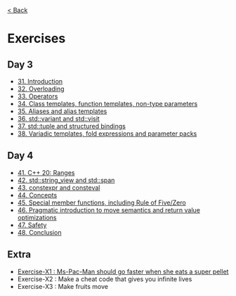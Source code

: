 [< Back](../README.md)

# Exercises

## Day 3

* [31. Introduction](31_exercises.md)
* [32. Overloading](32_exercises.md)
* [33. Operators](33_exercises.md)
* [34. Class templates, function templates, non-type parameters](34_exercises.md)
* [35. Aliases and alias templates](35_exercises.md)
* [36. std::variant and std::visit](36_exercises.md)
* [37. std::tuple and structured bindings](37_exercises.md)
* [38. Variadic templates, fold expressions and parameter packs](38_exercises.md)

## Day 4

* [41. C++ 20: Ranges](41_exercises.md)
* [42. std::string_view and std::span](42_exercises.md)
* [43. constexpr and consteval](43_exercises.md)
* [44. Concepts](44_exercises.md)
* [45. Special member functions, including Rule of Five/Zero](45_exercises.md)
* [46. Pragmatic introduction to move semantics and return value optimizations](46_exercises.md)
* [47. Safety](47_exercises.md)
* [48. Conclusion](48_exercises.md)

## Extra

* [Exercise-X1 : Ms-Pac-Man should go faster when she eats a super pellet](X1_exercises.md)
* Exercise-X2 : Make a cheat code that gives you infinite lives
* Exercise-X3 : Make fruits move
